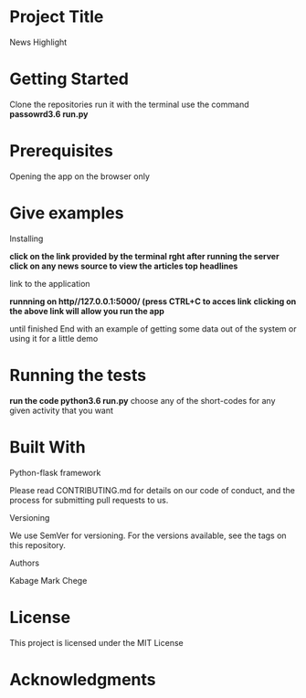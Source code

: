 # Project Title #

News Highlight

# Getting Started 

Clone the repositories
run it with the terminal
use the command **passowrd3.6 run.py**

# Prerequisites

Opening the app on the browser only

# Give examples
Installing

**click on the link provided by the terminal rght after running the server**
**click on any news source to view the articles top headlines**

link to the application

**runnning on http//127.0.0.1:5000/ (press CTRL+C to acces link**
**clicking on the above link will allow you run the app**

until finished
End with an example of getting some data out of the system or using it for a little demo

# Running the tests

**run the code python3.6 run.py**
choose any of the short-codes for any given activity that you want  

# Built With

Python-flask framework

Please read CONTRIBUTING.md for details on our code of conduct, and the process for submitting pull requests to us.

Versioning

We use SemVer for versioning. For the versions available, see the tags on this repository.

Authors

Kabage Mark Chege

# License

This project is licensed under the MIT License 

# Acknowledgments 